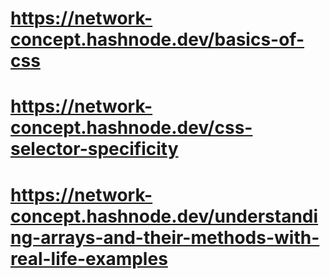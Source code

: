 # https://network-concept.hashnode.dev/basics-of-css

# https://network-concept.hashnode.dev/css-selector-specificity

# https://network-concept.hashnode.dev/understanding-arrays-and-their-methods-with-real-life-examples
